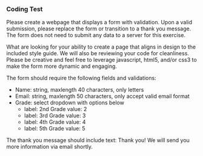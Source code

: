 ### Coding Test

Please create a webpage that displays a form with validation. Upon a valid submission, please replace the form or transition to a thank you message. The form does not need to submit any data to a server for this exercise.

What are looking for your ability to create a page that aligns in design to the included style guide. We will also be reviewing your code for cleanliness. Please be creative and feel free to leverage javascript, html5, and/or css3 to make the form more dynamic and engaging.

The form should require the following fields and validations:
  - Name: string, maxlength 40 characters, only letters
  - Email: string, maxlength 50 characters, only accept valid email format
  - Grade: select dropdown with options below
      * label: 2nd Grade   value: 2
      * label: 3rd Grade   value: 3
      * label: 4th Grade   value: 4
      * label: 5th Grade   value: 5

The thank you message should include text: 
  Thank you! We will send you more information via email shortly.
  
